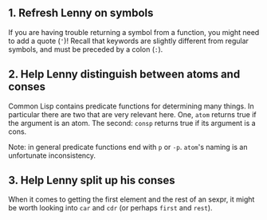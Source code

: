 ## 1. Refresh Lenny on symbols

If you are having trouble returning a symbol from a function, you might need to
add a quote (`'`)! Recall that keywords are slightly different from regular
symbols, and must be preceded by a colon (`:`).

## 2. Help Lenny distinguish between atoms and conses

Common Lisp contains predicate functions for determining many things. In
particular there are two that are very relevant here. One, `atom` returns true
if the argument is an atom. The second: `consp` returns true if its argument is
a cons.

Note: in general predicate functions end with `p` or `-p`. `atom`'s naming is an
unfortunate inconsistency.

## 3. Help Lenny split up his conses

When it comes to getting the first element and the rest of an sexpr, it might be
worth looking into `car` and `cdr` (or perhaps `first` and `rest`).
